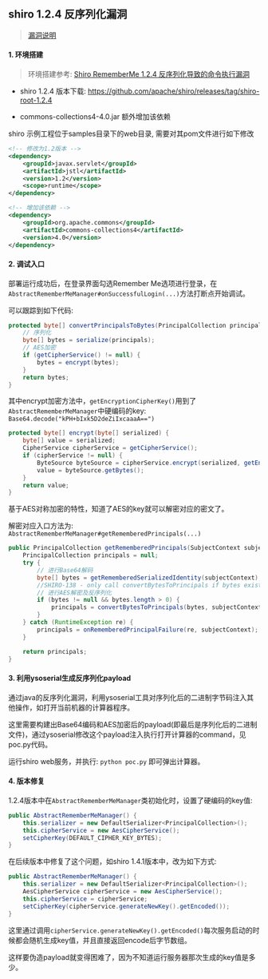 ## shiro 1.2.4 反序列化漏洞

> [漏洞说明](https://issues.apache.org/jira/browse/SHIRO-550)

#### 1. 环境搭建

> 环境搭建参考: [Shiro RememberMe 1.2.4 反序列化导致的命令执行漏洞](https://www.seebug.org/vuldb/ssvid-92180)

* shiro 1.2.4 版本下载: https://github.com/apache/shiro/releases/tag/shiro-root-1.2.4

* commons-collections4-4.0.jar 额外增加该依赖

shiro 示例工程位于samples目录下的web目录, 需要对其pom文件进行如下修改

```xml
<!-- 修改为1.2版本 -->
<dependency>
    <groupId>javax.servlet</groupId>
    <artifactId>jstl</artifactId>
    <version>1.2</version>
    <scope>runtime</scope>
</dependency>

<!-- 增加该依赖 -->
<dependency>
    <groupId>org.apache.commons</groupId>
    <artifactId>commons-collections4</artifactId>
    <version>4.0</version>
</dependency>

```

#### 2. 调试入口

部署运行成功后，在登录界面勾选Remember Me选项进行登录，在`AbstractRememberMeManager#onSuccessfulLogin(...)`方法打断点开始调试。

可以跟踪到如下代码:
```java
protected byte[] convertPrincipalsToBytes(PrincipalCollection principals) {
    // 序列化
    byte[] bytes = serialize(principals);
    // AES加密
    if (getCipherService() != null) {
        bytes = encrypt(bytes);
    }
    return bytes;
}
```

其中encrypt加密方法中，`getEncryptionCipherKey()`用到了`AbstractRememberMeManager`中硬编码的key: `Base64.decode("kPH+bIxk5D2deZiIxcaaaA==")`
```java
protected byte[] encrypt(byte[] serialized) {
    byte[] value = serialized;
    CipherService cipherService = getCipherService();
    if (cipherService != null) {
        ByteSource byteSource = cipherService.encrypt(serialized, getEncryptionCipherKey());
        value = byteSource.getBytes();
    }
    return value;
}
```

基于AES对称加密的特性，知道了AES的key就可以解密对应的密文了。


解密对应入口方法为: `AbstractRememberMeManager#getRememberedPrincipals(...)`
```java
public PrincipalCollection getRememberedPrincipals(SubjectContext subjectContext) {
    PrincipalCollection principals = null;
    try {
        // 进行Base64解码
        byte[] bytes = getRememberedSerializedIdentity(subjectContext);
        //SHIRO-138 - only call convertBytesToPrincipals if bytes exist:
        // 进行AES解密及反序列化
        if (bytes != null && bytes.length > 0) {
            principals = convertBytesToPrincipals(bytes, subjectContext);
        }
    } catch (RuntimeException re) {
        principals = onRememberedPrincipalFailure(re, subjectContext);
    }

    return principals;
}
```

#### 3. 利用ysoserial生成反序列化payload

通过java的反序列化漏洞，利用ysoserial工具对序列化后的二进制字节码注入其他操作，如打开当前机器的计算器程序。

这里需要构建出Base64编码和AES加密后的payload(即最后是序列化后的二进制文件)，通过ysoserial修改这个payload注入执行打开计算器的command，见poc.py代码。

运行shiro web服务，并执行: `python poc.py` 即可弹出计算器。


#### 4. 版本修复

1.2.4版本中在`AbstractRememberMeManager`类初始化时，设置了硬编码的key值:
```java
public AbstractRememberMeManager() {
    this.serializer = new DefaultSerializer<PrincipalCollection>();
    this.cipherService = new AesCipherService();
    setCipherKey(DEFAULT_CIPHER_KEY_BYTES);
}
```

在后续版本中修复了这个问题，如shiro 1.4.1版本中，改为如下方式:
```java
public AbstractRememberMeManager() {
    this.serializer = new DefaultSerializer<PrincipalCollection>();
    AesCipherService cipherService = new AesCipherService();
    this.cipherService = cipherService;
    setCipherKey(cipherService.generateNewKey().getEncoded());
}
```
这里通过调用`cipherService.generateNewKey().getEncoded()`每次服务启动的时候都会随机生成key值，并且直接返回encode后字节数组。

这样要伪造payload就变得困难了，因为不知道运行服务器那次生成的key值是多少。
